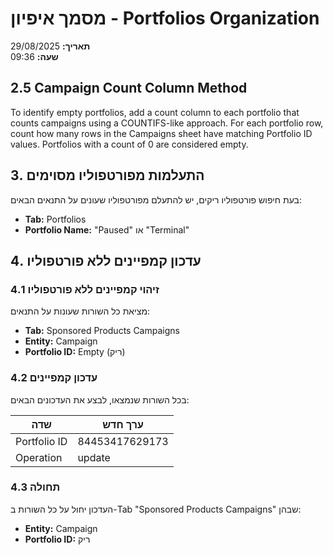 # מסמך איפיון - Portfolios Organization

**תאריך:** 29/08/2025  
**שעה:** 09:36

## 2.5 Campaign Count Column Method
To identify empty portfolios, add a count column to each portfolio that counts campaigns using a COUNTIFS-like approach. For each portfolio row, count how many rows in the Campaigns sheet have matching Portfolio ID values. Portfolios with a count of 0 are considered empty.

## 3. התעלמות מפורטפוליו מסוימים
בעת חיפוש פורטפוליו ריקים, יש להתעלם מפורטפוליו שעונים על התנאים הבאים:
- **Tab:** Portfolios
- **Portfolio Name:** "Paused" או "Terminal"

## 4. עדכון קמפיינים ללא פורטפוליו

### 4.1 זיהוי קמפיינים ללא פורטפוליו
מציאת כל השורות שעונות על התנאים:
- **Tab:** Sponsored Products Campaigns
- **Entity:** Campaign
- **Portfolio ID:** Empty (ריק)

### 4.2 עדכון קמפיינים
בכל השורות שנמצאו, לבצע את העדכונים הבאים:

| שדה | ערך חדש |
|-----|---------|
| Portfolio ID | 84453417629173 |
| Operation | update |

### 4.3 תחולה
העדכון יחול על כל השורות ב-Tab "Sponsored Products Campaigns" שבהן:
- **Entity:** Campaign
- **Portfolio ID:** ריק